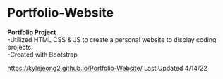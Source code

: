 # Portfolio-Website
****Portfolio Project****
<br>
  -Utilized HTML CSS & JS to create a personal website to display coding projects.
<br>
  -Created with Bootstrap

https://kylejeong2.github.io/Portfolio-Website/
Last Updated 4/14/22
